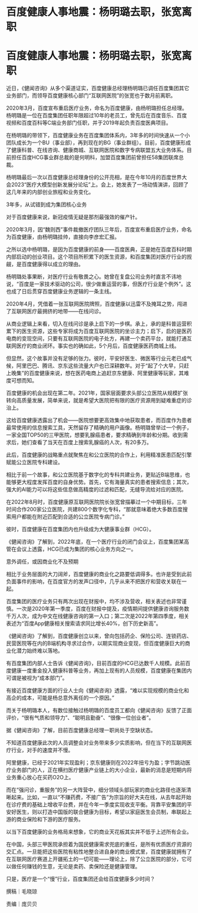 # 百度健康人事地震：杨明璐去职，张宽离职

# 百度健康人事地震：杨明璐去职，张宽离职

近日，《健闻咨询》从多个渠道证实，百度健康总经理杨明璐已调任百度集团其它业务部门，而领导百度健康核心部门“互联网医院”的张宽也于数月前离职。

2020年3月，百度宣布重启医疗业务，命名为百度健康，由杨明璐担任总经理。杨明璐是一位在百度集团任职年限超过10年的老员工，曾先后在百度音乐、百度视频和百度百科等C端业务部门任职，并于2019年起负责百度医典项目。

在杨明璐的带领下，百度健康业务在百度集团体系内，3年多的时间快速从一个小团队成长为一个BU（事业部），再到现在的BG（事业群组）。目前，百度健康形成了健康科普、在线咨询、健康商城、互联网医院和数字专病联盟五大业务体系。目前担任百度HCG事业群总裁的是何明科，加盟百度集团前曾担任58集团联席总裁。

杨明璐最后一次以百度健康总经理身份的公开亮相，是在今年10月的百度世界大会2023“医疗大模型创新发展分论坛”上。会上，她发表了一场动情演讲，回顾了这几年来的内部创业旅程和业务变化。

3年多，从试错到成为集团核心业务

对于百度健康来说，新冠疫情无疑是那剂最强效的催产针。

2020年3月，因“魏则西”事件裁撤医疗团队三年后，百度宣布重启医疗业务，命名为百度健康，由杨明璐挂帅，直接向李彦宏汇报。

之所以选中杨明璐，是因为百度健康的前身——百度医典，正是她在百度百科时期内部启动的创业项目。这个项目所积累下的医生资源，和百度集团对医疗行业的觊觎，是百度健康得以成立的理由。

杨明璐处事果断，对医疗行业有敬畏之心。她曾在复盘公司业务时直言不讳地说，“百度是一家技术驱动的公司，很少做重运营的事，但医疗行业是个例外”。这也成了日后贯穿百度健康业务逻辑的一条主线。

2020年4月，凭借着一张互联网医院牌照，百度健康以迅雷不及掩耳之势，闯进了互联网医疗最拥挤的地带——在线问诊。

从商业逻辑上来看，切入在线问诊是承上启下的一步棋。承上，承的是科普运营积累下的医生资源，这些专家将成为百度互联网医院的坐诊主力；启下，启的是医药电商的变现空间，只要有互联网医院的电子处方，再建一个卖药平台，就能打通互联网医疗的商业闭环。事实也的确如此，5个月后，百度健康医药商城上线。

但显然，这个故事并没有足够的张力。彼时，平安好医生、微医等行业元老已成气候，阿里巴巴、腾讯、京东这些流量大户也已深耕数年。对于“起了个大早，只赶上晚集”的百度健康来说，想在医药电商上追赶京东健康、阿里健康等玩家，其难度可想而知。

百度健康的机会出现在第二年。2021年，国家层面要求头部公立医院从规模扩张转向高质量发展，简单来说，就是希望大医院把有限的医疗资源用到疑难重症的诊治上。

这给百度健康透露出了机会——医院想要更高效集中地获取患者，而百度作为患者最常使用的信息搜索工具，天然留存了精确的用户画像。杨明璐曾举过一个例子，一家全国TOP50的三甲医院，想要乳腺癌患者，要求精确到年龄和分期。收到需求后，她们查看了当天在百度上搜索乳腺癌的人次，有20多万。

此后，百度健康的战略重点就聚焦在和公立医院的合作上，利用精准医患匹配引擎赋能公立医院专科建设。

相比于前一个故事，和公立医院基于数字化的专科共建业务，更贴近B端思维，也能够更大程度发挥百度的自身优势。首先，它有海量真实的患者搜索信息；其次，强大的AI能力可以将这些信息做高精度的过滤和匹配，无缝导流给对应的医院。

在2022年8月时，百度健康原互联网医院院长张宽曾描摹过一个中期目标，三年时间合作200家公立医院，共建800个数字化专科，“那就意味着绝大多数百度搜索用户都能在附近匹配到合适的公立医院专病门诊。”

彼时，百度健康在百度集团内也升级成为大健康事业群（HCG）。

《健闻咨询》了解到，2022年底，在一个医疗行业的闭门会议上，百度集团某高管在会议上透露，HCG已成为集团的核心业务方向之一。

意外调任，或因商业化不及预期

相比于业务层面的大刀阔斧，百度健康的商业化之路要低调得多。也许是受到此前负面事件的影响，在百度官方的发声口径中，几乎从来不把医疗和营收关联在一起。

百度集团的医疗业务只有两次出现在财报中，均不涉及营收，相关表述也非常谨慎。一次是2020年第一季度，百度在财报中提及，疫情期间提供健康咨询服务数千万人次，成为中文在线健康咨询的第一入口；第二次是2022年第四季度，相关表述为“百度App健康相关搜索请求同比增长40%，创下历史新高”。

《健闻咨询》了解到，百度健康创立以来，曾向包括药企、保险公司、连锁药店、民营医院等在内的B端机构寻求过合作，以期实现商业变现，但百度健康巨大的商业化潜力始终难以落地。

有百度集团内部人士告诉《健闻咨询》，目前百度的HCG已达数千人规模。此前百度健康一度重金投入健康科普等业务，再加上现有的人员规模，百度健康在集团内可谓是被视为“成本部门”。

有接近百度健康方面的行业人士向《健闻咨询》透露，“难以实现规模的商业化和高企的成本，可能是杨总意外离任的一个原因。”

而关于杨明璐本人，有数位接触过杨明璐的百度员工都向《健闻咨询》反馈了正面评价，“很有气质和领导力”、“聪明且勤奋”、“很像一位创业者”。

据《健闻咨询》了解，目前百度健康总经理一职尚处于空缺状态。

不知道百度健康此次的人员调整会对业务带来多少实质影响，但在当下的互联网医疗行业，对手的速度并不慢。

阿里健康，已经于2021年实现盈利；京东健康则在2022年扭亏为盈；字节跳动医疗业务部门的人，正在横扫医疗健康产业链上的大小企业，最新的消息是短期内将业务重心放心在买药O2O上。

而在“强问诊，重服务”的另一大阵营中，细分领域头部玩家的商业化路径也逐渐清晰起来。比如，一直以“不赚药费，不接广告”为宗旨的好大夫在线，从去年起开始在诊疗费的基础上增收平台费，并在今年一季度实现收支平衡。背靠平安集团的平安好医生，则以打造中国版的联合健康为目标，希望以家庭医生会员制，串联起上游的商业保险和下游的医疗服务。

以当下百度健康的业务格局来想象，它的商业天花板其实并不低于上述所有企业。

在中国，头部三甲医院承担着为国民健康需求兜底的重任，是所有优质医疗资源的交汇点。一旦能把这些医院有粘性地整合进自身的商业模式里，百度健康就拥有了在互联网医疗赛道上开疆拓土的一切可能——理论上，除了公立医院的部分，它可以做任何赚钱的生意，无论是卖药、卖保险还是健康管理。

只是，医疗是一个“慢”行业，百度集团还会给百度健康多少时间？

撰稿｜毛晓琼

责编｜庞贝贝

